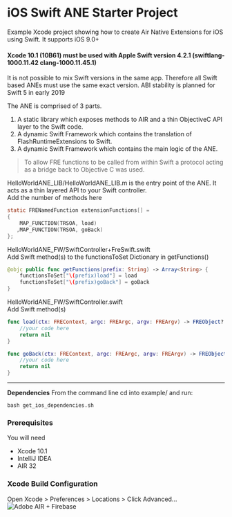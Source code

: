 # iOS Swift ANE Starter Project  

Example Xcode project showing how to create Air Native Extensions for iOS using Swift.
It supports iOS 9.0+

#### Xcode 10.1 (10B61) must be used with Apple Swift version 4.2.1 (swiftlang-1000.11.42 clang-1000.11.45.1)
It is not possible to mix Swift versions in the same app. Therefore all Swift based ANEs must use the same exact version.
ABI stability is planned for Swift 5 in early 2019

The ANE is comprised of 3 parts.

1. A static library which exposes methods to AIR and a thin ObjectiveC API layer to the Swift code.
2. A dynamic Swift Framework which contains the translation of FlashRuntimeExtensions to Swift.
3. A dynamic Swift Framework which contains the main logic of the ANE.

> To allow FRE functions to be called from within Swift a protocol acting 
> as a bridge back to Objective C was used.

HelloWorldANE_LIB/HelloWorldANE_LIB.m is the entry point of the ANE. It acts as a thin layered API to your Swift controller.  
Add the number of methods here 

````objectivec
static FRENamedFunction extensionFunctions[] =
{
    MAP_FUNCTION(TRSOA, load)
   ,MAP_FUNCTION(TRSOA, goBack)
};
`````


HelloWorldANE_FW/SwiftController+FreSwift.swift    
Add Swift method(s) to the functionsToSet Dictionary in getFunctions()

````swift
@objc public func getFunctions(prefix: String) -> Array<String> {
    functionsToSet["\(prefix)load"] = load
    functionsToSet["\(prefix)goBack"] = goBack
}
`````

HelloWorldANE_FW/SwiftController.swift    
Add Swift method(s)

````swift
func load(ctx: FREContext, argc: FREArgc, argv: FREArgv) -> FREObject? {
    //your code here
    return nil
}

func goBack(ctx: FREContext, argc: FREArgc, argv: FREArgv) -> FREObject? {
    //your code here
    return nil
}
`````

----------

**Dependencies**
From the command line cd into example/ and run:

````shell
bash get_ios_dependencies.sh
`````


### Prerequisites

You will need

- Xcode 10.1
- IntelliJ IDEA
- AIR 32

### Xcode Build Configuration
Open Xcode > Preferences > Locations > Click Advanced...
![Adobe AIR + Firebase](https://user-images.githubusercontent.com/12083217/46570717-d4db8600-c960-11e8-92fc-2cf2ee657f7c.png)

